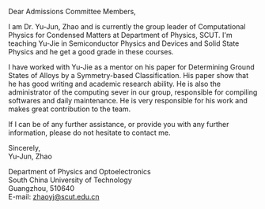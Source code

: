 
Dear Admissions Committee Members,  


I am Dr. Yu-Jun, Zhao and is currently the group leader of Computational Physics for Condensed Matters at Department of Physics, SCUT. I'm teaching Yu-Jie in Semiconductor Physics and Devices and Solid State Physics and he get a good grade in these courses.


I have worked with Yu-Jie as a mentor on his paper for Determining Ground States of Alloys by a Symmetry-based Classification. His paper show that he has good writing and academic research ability. 
He is also the administrator of the computing sever in our group, responsible for compiling softwares and daily maintenance. He is very responsible for his work and makes great contribution to the team.


If I can be of any further assistance, or provide you with any further information, please do not hesitate to contact me. 


Sincerely,   
Yu-Jun, Zhao


Department of Physics and Optoelectronics  
South China University of Technology  
Guangzhou, 510640  
E-mail: zhaoyj@scut.edu.cn


